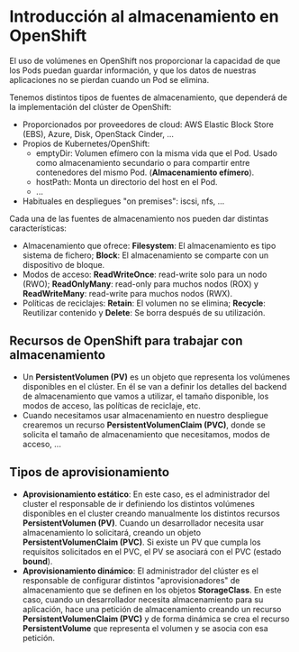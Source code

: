 # Introducción al almacenamiento en OpenShift

El uso de volúmenes en OpenShift nos proporcionar la capacidad de que los Pods puedan guardar información, y que los datos de nuestras aplicaciones no se pierdan cuando un Pod se elimina.

Tenemos distintos tipos de fuentes de almacenamiento, que dependerá de la implementación del clúster de OpenShift:

* Proporcionados por proveedores de cloud: AWS Elastic Block Store (EBS), Azure, Disk, OpenStack Cinder, ...
* Propios de Kubernetes/OpenShift:
    * emptyDir: Volumen efímero con la misma vida que el Pod. Usado como almacenamiento secundario o para compartir entre contenedores del mismo Pod. (**Almacenamiento efímero**).
    * hostPath: Monta un directorio del host en el Pod.
    * ...
* Habituales en despliegues "on premises": iscsi, nfs, ...

Cada una de las fuentes de almacenamiento nos pueden dar distintas características:

* Almacenamiento que ofrece: **Filesystem**: El almacenamiento es tipo sistema de fichero; **Block**: El almacenamiento se comparte con un dispositivo de bloque. 
* Modos de acceso: **ReadWriteOnce**: read-write solo para un nodo (RWO); **ReadOnlyMany**: read-only para muchos nodos (ROX) y **ReadWriteMany**: read-write para muchos nodos (RWX).
* Políticas de reciclajes: **Retain**: El volumen no se elimina; **Recycle**: Reutilizar contenido y **Delete**: Se borra después de su utilización.

## Recursos de OpenShift para trabajar con almacenamiento

* Un **PersistentVolumen (PV)** es un objeto que representa los volúmenes disponibles en el clúster. En él se van a definir los detalles del backend de almacenamiento que vamos a utilizar, el tamaño disponible, los modos de acceso, las políticas de reciclaje, etc.
* Cuando necesitamos usar almacenamiento en nuestro despliegue crearemos un recurso **PersistentVolumenClaim (PVC)**, donde se solicita el tamaño de almacenamiento que necesitamos, modos de acceso, ...

## Tipos de aprovisionamiento

* **Aprovisionamiento estático**: En este caso, es el administrador del cluster el responsable de ir definiendo los distintos volúmenes disponibles en el cluster creando manualmente los distintos recursos **PersistentVolumen (PV)**. Cuando un desarrollador necesita usar almacenamiento lo solicitará, creando un objeto **PersistentVolumenClaim (PVC)**. Si existe un PV que cumpla los requisitos solicitados en el PVC, el PV se asociará con el PVC (estado **bound**).
* **Aprovisionamiento dinámico**: El administrador del clúster es el responsable de configurar distintos "aprovisionadores" de almacenamiento que se definen en los objetos **StorageClass**. En este caso, cuando un desarrollador necesita almacenamiento para su aplicación, hace una petición de almacenamiento creando un recurso **PersistentVolumenClaim (PVC)** y de forma dinámica se crea el recurso **PersistentVolume** que representa el volumen y se asocia con esa petición.
